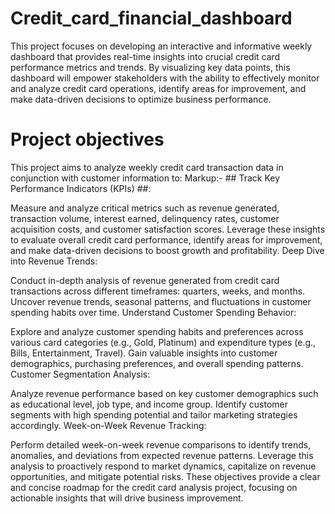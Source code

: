 # Credit_card_financial_dashboard
This project focuses on developing an interactive and informative weekly dashboard that provides real-time insights into crucial credit card performance metrics and trends. By visualizing key data points, this dashboard will empower stakeholders with the ability to effectively monitor and analyze credit card operations, identify areas for improvement, and make data-driven decisions to optimize business performance.
# Project objectives
This project aims to analyze weekly credit card transaction data in conjunction with customer information to:
Markup:- ## Track Key Performance Indicators (KPIs) ##:

Measure and analyze critical metrics such as revenue generated, transaction volume, interest earned, delinquency rates, customer acquisition costs, and customer satisfaction scores.
Leverage these insights to evaluate overall credit card performance, identify areas for improvement, and make data-driven decisions to boost growth and profitability.
Deep Dive into Revenue Trends:

Conduct in-depth analysis of revenue generated from credit card transactions across different timeframes: quarters, weeks, and months.
Uncover revenue trends, seasonal patterns, and fluctuations in customer spending habits over time.
Understand Customer Spending Behavior:

Explore and analyze customer spending habits and preferences across various card categories (e.g., Gold, Platinum) and expenditure types (e.g., Bills, Entertainment, Travel).
Gain valuable insights into customer demographics, purchasing preferences, and overall spending patterns.
Customer Segmentation Analysis:

Analyze revenue performance based on key customer demographics such as educational level, job type, and income group.
Identify customer segments with high spending potential and tailor marketing strategies accordingly.
Week-on-Week Revenue Tracking:

Perform detailed week-on-week revenue comparisons to identify trends, anomalies, and deviations from expected revenue patterns.
Leverage this analysis to proactively respond to market dynamics, capitalize on revenue opportunities, and mitigate potential risks.
These objectives provide a clear and concise roadmap for the credit card analysis project, focusing on actionable insights that will drive business improvement.









